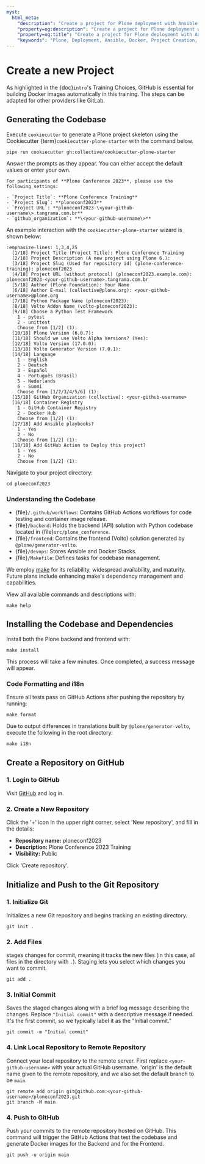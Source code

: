 ```yaml
---
myst:
  html_meta:
    "description": "Create a project for Plone deployment with Ansible and Docker"
    "property=og:description": "Create a project for Plone deployment with Ansible and Docker"
    "property=og:title": "Create a project for Plone deployment with Ansible and Docker"
    "keywords": "Plone, Deployment, Ansible, Docker, Project Creation, GitHub"
---
```


# Create a new Project

As highlighted in the {doc}`intro`'s Training Choices, GitHub is essential for building Docker images automatically in this training.
The steps can be adapted for other providers like GitLab.

## Generating the Codebase

Execute `cookiecutter` to generate a Plone project skeleton using the Cookiecutter {term}`cookiecutter-plone-starter` with the command below.

```shell
pipx run cookiecutter gh:collective/cookiecutter-plone-starter
```

Answer the prompts as they appear. You can either accept the default values or enter your own.

```{warning}
For participants of **Plone Conference 2023**, please use the following settings:

- `Project Title`: **Plone Conference Training**
- `Project Slug`: **ploneconf2023**
- `Project URL`: **ploneconf2023-\<your-github-username\>.tangrama.com.br**
- `github_organization`: **\<your-github-username\>**
```

An example interaction with the `cookiecutter-plone-starter` wizard is shown below:

```{code-block} console
:emphasize-lines: 1,3,4,25
  [1/18] Project Title (Project Title): Plone Conference Training
  [2/18] Project Description (A new project using Plone 6.):
  [3/18] Project Slug (Used for repository id) (plone-conference-training): ploneconf2023
  [4/18] Project URL (without protocol) (ploneconf2023.example.com): ploneconf2023-<your-github-username>.tangrama.com.br
  [5/18] Author (Plone Foundation): Your Name
  [6/18] Author E-mail (collective@plone.org): <your-github-username>@plone.org
  [7/18] Python Package Name (ploneconf2023):
  [8/18] Volto Addon Name (volto-ploneconf2023):
  [9/18] Choose a Python Test Framework
    1 - pytest
    2 - unittest
    Choose from [1/2] (1):
  [10/18] Plone Version (6.0.7):
  [11/18] Should we use Volto Alpha Versions? (Yes):
  [12/18] Volto Version (17.0.0):
  [13/18] Volto Generator Version (7.0.1):
  [14/18] Language
    1 - English
    2 - Deutsch
    3 - Español
    4 - Português (Brasil)
    5 - Nederlands
    6 - Suomi
    Choose from [1/2/3/4/5/6] (1):
  [15/18] GitHub Organization (collective): <your-github-username>
  [16/18] Container Registry
    1 - GitHub Container Registry
    2 - Docker Hub
    Choose from [1/2] (1):
  [17/18] Add Ansible playbooks?
    1 - Yes
    2 - No
    Choose from [1/2] (1):
  [18/18] Add GitHub Action to Deploy this project?
    1 - Yes
    2 - No
    Choose from [1/2] (1):
```

Navigate to your project directory:

```shell
cd ploneconf2023
```

### Understanding the Codebase

- {file}`/.github/workflows`: Contains GitHub Actions workflows for code testing and container image release.
- {file}`/backend`: Holds the backend (API) solution with Python codebase located in {file}`src/plone_conference`.
- {file}`/frontend`: Contains the frontend (Volto) solution generated by `@plone/generator-volto`.
- {file}`/devops`: Stores Ansible and Docker Stacks.
- {file}`/Makefile`: Defines tasks for codebase management.

We employ [make](https://www.gnu.org/software/make/) for its reliability, widespread availability, and maturity. Future plans include enhancing make's dependency management and capabilities.

View all available commands and descriptions with:

```shell
make help
```

## Installing the Codebase and Dependencies

Install both the Plone backend and frontend with:

```shell
make install
```

This process will take a few minutes. Once completed, a success message will appear.

### Code Formatting and i18n

Ensure all tests pass on GitHub Actions after pushing the repository by running:

```shell
make format
```

Due to output differences in translations built by `@plone/generator-volto`, execute the following in the root directory:

```shell
make i18n
```

## Create a Repository on GitHub

### 1. **Login to GitHub**

Visit [GitHub](https://github.com) and log in.

### 2. **Create a New Repository**

Click the '+' icon in the upper right corner, select 'New repository', and fill in the details:

- **Repository name:** ploneconf2023
- **Description:** Plone Conference 2023 Training
- **Visibility:** Public

Click 'Create repository'.

## Initialize and Push to the Git Repository

### 1. **Initialize Git**

Initializes a new Git repository and begins tracking an existing directory.

```shell
git init .
```
### 2. **Add Files**

stages changes for commit, meaning it tracks the new files (in this case, all files in the directory with `.`). Staging lets you select which changes you want to commit.

```shell
git add .
```

### 3. **Initial Commit**

Saves the staged changes along with a brief log message describing the changes.
Replace `"Initial commit"` with a descriptive message if needed. It's the first commit,
so we typically label it as the "Initial commit."

```shell
git commit -m "Initial commit"
```

### 4. **Link Local Repository to Remote Repository**

Connect your local repository to the remote server. First replace `<your-github-username>` with your actual GitHub username.
'origin' is the default name given to the remote repository, and we also set the default branch to be `main`.

```shell
git remote add origin git@github.com:<your-github-username>/ploneconf2023.git
git branch -M main
```

### 4. **Push to GitHub**

Push your commits to the remote repository hosted on GitHub. This command will trigger the GitHub Actions that test the codebase and
generate Docker images for the Backend and for the Frontend.

```shell
git push -u origin main
```